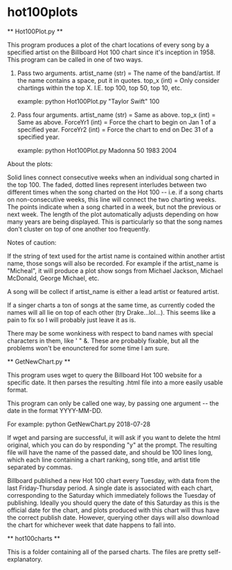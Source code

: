 # hot100plots

** Hot100Plot.py **

This program produces a plot of the chart locations of every song by 
a specified artist on the Billboard Hot 100 chart since it's inception
in 1958. This program can be called in one of two ways.

1) Pass two arguments.
	artist_name (str) = The name of the band/artist. If the name contains a space, put it in quotes.
	top_x       (int) = Only consider chartings within the top X. I.E. top 100, top 50, top 10, etc.

	example: python Hot100Plot.py "Taylor Swift" 100

2) Pass four arguments.
	artist_name (str) = Same as above.
	top_x       (int) = Same as above.
	ForceYr1    (int) = Force the chart to begin on Jan 1 of a specified year.
	ForceYr2    (int) = Force the chart to end on Dec 31 of a specified year.

	example: python Hot100Plot.py Madonna 50 1983 2004
	
About the plots:

Solid lines connect consecutive weeks when an individual song charted in the top 100. The faded, dotted lines represent interludes between two different times when the song charted on the Hot 100 -- i.e. if a song charts on non-consecutive weeks, this line will connect the two charting weeks. The points indicate when a song charted in a week, but not the previous or next week. The length of the plot automatically adjusts depending on how many years are being displayed. This is particularly so that the song names don't cluster on top of one another too frequently.

Notes of caution:

If the string of text used for the artist name is contained within another artist name, those songs will also be recorded. For example if the artist_name is "Micheal", it will produce a plot show songs from Michael Jackson, Michael McDonald, George Michael, etc.

A song will be collect if artist_name is either a lead artist or featured artist.

If a singer charts a ton of songs at the same time, as currently coded the names will all lie on top of each other (try Drake...lol...). This seems like a pain to fix so I will probably just leave it as is. 

There may be some wonkiness with respect to band names with special characters in them, like ' " &. These are probably fixable, but all the problems won't be enounctered for some time I am sure.
  
  
  
** GetNewChart.py **
  
This program uses wget to query the Billboard Hot 100 website for a specific date. It then parses the resulting .html file into a more easily usable format.

This program can only be called one way, by passing one argument -- the date in the format YYYY-MM-DD.

  For example: python GetNewChart.py 2018-07-28

If wget and parsing are successful, it will ask if you want to delete the html original, which you can do by responding "y" at the prompt. The resulting file will have the name of the passed date, and should be 100 lines long, which each line containing a chart ranking, song title, and artist title separated by commas.

Billboard published a new Hot 100 chart every Tuesday, with data from the last Friday-Thursday period. A single date is associated with each chart, corresponding to the Saturday which immediately follows the Tuesday of publishing. Ideally you should query the date of this Saturday as this is the official date for the chart, and plots produced with this chart will thus have the correct publish date. However, querying other days will also download the chart for whichever week that date happens to fall into.



** hot100charts **

This is a folder containing all of the parsed charts. The files are pretty self-explanatory.
